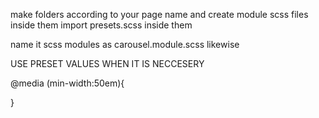make folders according to your page name and create module scss files inside them
import presets.scss inside them

name it scss modules as carousel.module.scss likewise

USE PRESET VALUES WHEN IT IS NECCESERY

@media (min-width:50em){

<!-- Mobile device breakpoint is 50em -->

}
